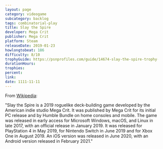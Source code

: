 ```yaml
---
layout: page
category: videogame
subcategory: backlog
tags: combinatorial-play
title: Slay the Spire
developer: Mega Crit
publisher: Mega Crit
platform: Steam
releaseDate: 2019-01-23
howlongtobeat: 186
difficulty: 8/10
trophyGuide: https://psnprofiles.com/guide/14674-slay-the-spire-trophy-guide
durationHours:
trophies:
percent:
link:
date: 1111-11-11
---
```


From [Wikipedia](https://en.wikipedia.org/wiki/Slay_the_Spire):

"Slay the Spire is a 2019 roguelike deck-building game developed by the American indie studio Mega Crit. It was published by Mega Crit for its initial PC release and by Humble Bundle on home consoles and mobile. The game was released in early access for Microsoft Windows, macOS, and Linux in late 2017, with an official release in January 2019. It was released for PlayStation 4 in May 2019, for Nintendo Switch in June 2019 and for Xbox One in August 2019. An iOS version was released in June 2020, with an Android version released in February 2021."
